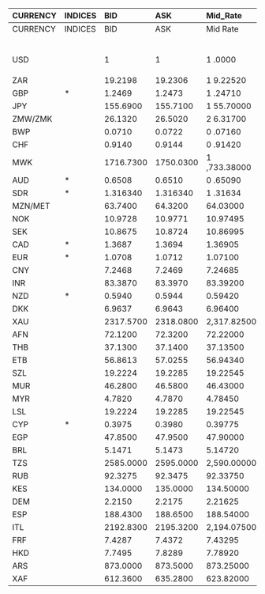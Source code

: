 | CURRENCY   | INDICES   | BID       | ASK       | Mid_Rate     | BID_1            | ASK_1      | Mid_Rate_1   |
|:-----------|:----------|:----------|:----------|:-------------|:-----------------|:-----------|:-------------|
| CURRENCY   | INDICES   | BID       | ASK       | Mid Rate     | BID              | ASK        | Mid Rate     |
|            |           |           |           |              | ZIG              | ZIG        | ZIG          |
| USD        |           | 1         | 1         | 1 .0000      | 1 3.0466 13.7156 |            | 13.3811      |
|            |           |           |           |              |                  |            |              |
| ZAR        |           | 19.2198   | 19.2306   | 1 9.22520    | 1.4013           | 1.4739     | 1.4376       |
| GBP        | *         | 1.2469    | 1.2473    | 1 .24710     | 16.2678          | 17.1074    | 16.6876      |
| JPY        |           | 155.6900  | 155.7100  | 1 55.70000   | 11.3513          | 11.9349    | 11.6431      |
| ZMW/ZMK    |           | 26.1320   | 26.5020   | 2 6.31700    | 1.9052           | 2.0313     | 1.9683       |
| BWP        |           | 0.0710    | 0.0722    | 0 .07160     | 0.9263           | 0.9902     | 0.9583       |
| CHF        |           | 0.9140    | 0.9144    | 0 .91420     | 11.9245          | 12.5415    | 12.2330      |
| MWK        |           | 1716.7300 | 1750.0300 | 1 ,733.38000 | 125.1662         | 134.1368   | 129.6515     |
| AUD        | *         | 0.6508    | 0.6510    | 0 .65090     | 8.4907           | 8.9288     | 8.7098       |
| SDR        | *         | 1.316340  | 1.316340  | 1 .31634     | 17.6140          | 17.6140    | 17.6140      |
| MZN/MET    |           | 63.7400   | 64.3200   | 64.03000     | 4.6472           | 4.9300     | 4.7886       |
| NOK        |           | 10.9728   | 10.9771   | 10.97495     | 0.8000           | 0.8413     | 0.8207       |
| SEK        |           | 10.8675   | 10.8724   | 10.86995     | 0.7923           | 0.8333     | 0.8128       |
| CAD        | *         | 1.3687    | 1.3694    | 1.36905      | 0.0997           | 0.1049     | 0.1023       |
| EUR        | *         | 1.0708    | 1.0712    | 1.07100      | 13.9702          | 14.6921    | 14.3312      |
| CNY        |           | 7.2468    | 7.2469    | 7.24685      | 0.5283           | 0.5554     | 0.5419       |
| INR        |           | 83.3870   | 83.3970   | 83.39200     | 6.0797           | 6.3922     | 6.2360       |
| NZD        | *         | 0.5940    | 0.5944    | 0.59420      | 7.7496           | 8.1525     | 7.9511       |
| DKK        |           | 6.9637    | 6.9643    | 6.96400      | 0.5077           | 0.5338     | 0.5208       |
| XAU        |           | 2317.5700 | 2318.0800 | 2,317.82500  | 30236.4087       | 31793.8580 | 31015.1334   |
| AFN        |           | 72.1200   | 72.3200   | 72.22000     | 5.2582           | 5.5432     | 5.4007       |
| THB        |           | 37.1300   | 37.1400   | 37.13500     | 2.7071           | 2.8467     | 2.7769       |
| ETB        |           | 56.8613   | 57.0255   | 56.94340     | 4.1457           | 4.3709     | 4.2583       |
| SZL        |           | 19.2224   | 19.2285   | 19.22545     | 1.4014           | 1.4738     | 1.4376       |
| MUR        |           | 46.2800   | 46.5800   | 46.43000     | 3.3742           | 3.5702     | 3.4722       |
| MYR        |           | 4.7820    | 4.7870    | 4.78450      | 0.3486           | 0.3669     | 0.3578       |
| LSL        |           | 19.2224   | 19.2285   | 19.22545     | 1.4014           | 1.4738     | 1.4376       |
| CYP        | *         | 0.3975    | 0.3980    | 0.39775      | 0.0289           | 0.0305     | 0.0297       |
| EGP        |           | 47.8500   | 47.9500   | 47.90000     | 3.4887           | 3.6752     | 3.5820       |
| BRL        |           | 5.1471    | 5.1473    | 5.14720      | 0.3752           | 0.3945     | 0.3849       |
| TZS        |           | 2585.0000 | 2595.0000 | 2,590.00000  | 188.4715         | 198.9023   | 193.6869     |
| RUB        |           | 92.3275   | 92.3475   | 92.33750     | 6.7315           | 7.0782     | 6.9049       |
| KES        |           | 134.0000  | 135.0000  | 134.50000    | 9.7698           | 10.3475    | 10.0587      |
| DEM        |           | 2.2150    | 2.2175    | 2.21625      | 0.1614           | 0.1699     | 0.1657       |
| ESP        |           | 188.4300  | 188.6500  | 188.54000    | 13.7383          | 14.4597    | 14.0990      |
| ITL        |           | 2192.8300 | 2195.3200 | 2,194.07500  | 159.8785         | 168.2675   | 164.0730     |
| FRF        |           | 7.4287    | 7.4372    | 7.43295      | 0.5416           | 0.5700     | 0.5558       |
| HKD        |           | 7.7495    | 7.8289    | 7.78920      | 0.5650           | 0.6000     | 0.5825       |
| ARS        |           | 873.0000  | 873.5000  | 873.25000    | 63.6501          | 66.9523    | 65.3012      |
| XAF        |           | 612.3600  | 635.2800  | 623.82000    | 44.6469          | 48.6931    | 46.6700      |
